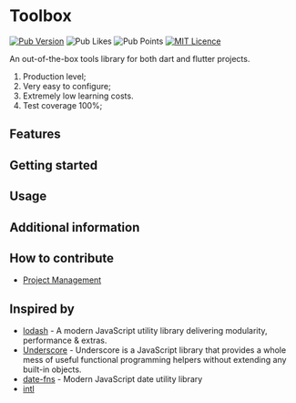 # Toolbox

[![Pub Version](https://img.shields.io/pub/v/toolbox?label=version&style=flat-square)](https://pub.dev/packages/flutter_package_boilerplate/changelog)
![Pub Likes](https://img.shields.io/pub/likes/toolbox?label=Pub%20Likes&style=flat-squar)
![Pub Points](https://img.shields.io/pub/points/toolbox?label=Pub%20Points&style=flat-squar)
[![MIT Licence](https://img.shields.io/github/license/camus-design/toolbox?style=flat-square&longCache=true)](https://opensource.org/licenses/mit-license.php)

An out-of-the-box tools library for both dart and flutter projects.

1. Production level;
2. Very easy to configure;
3. Extremely low learning costs.
4. Test coverage 100%;

## Features

## Getting started

## Usage

## Additional information

## How to contribute

- [Project Management](https://github.com/orgs/camus-design/projects/1)

## Inspired by

- [lodash](https://lodash.com/) - A modern JavaScript utility library delivering modularity, performance & extras.
- [Underscore](https://underscorejs.org/#) - Underscore is a JavaScript library that provides a whole mess of useful functional programming helpers without extending any built-in objects.
- [date-fns](https://date-fns.org/) - Modern JavaScript date utility library
- [intl](https://github.com/dart-lang/intl)
